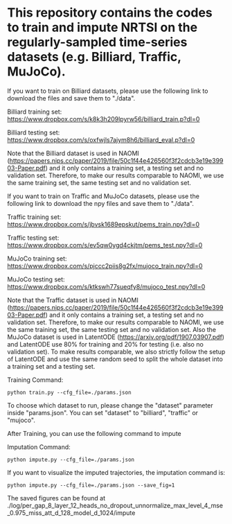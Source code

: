 # This repository contains the codes to train and impute NRTSI on the regularly-sampled time-series datasets (e.g. Billiard, Traffic, MuJoCo).

If you want to train on Billiard datasets, please use the following link to download the files and save them to "./data". 

Billiard training set: https://www.dropbox.com/s/k8k3h209lpyrw56/billiard_train.p?dl=0

Billiard testing set: https://www.dropbox.com/s/oxfwjls7ajym8h6/billiard_eval.p?dl=0

Note that the Billiard dataset is used in NAOMI (https://papers.nips.cc/paper/2019/file/50c1f44e426560f3f2cdcb3e19e39903-Paper.pdf) and it only contains a training set, a testing set and no validation set. Therefore, to make our results comparable to NAOMI, we use the same training set, the same testing set and no validation set.

If you want to train on Traffic and MuJoCo datasets, please use the following link to download the npy files and save them to "./data". 

Traffic training set: https://www.dropbox.com/s/jbvsk1689epskut/pems_train.npy?dl=0

Traffic testing set: https://www.dropbox.com/s/ev5qw0ygd4ckjtm/pems_test.npy?dl=0

MuJoCo training set: https://www.dropbox.com/s/pjccc2piis8g2fx/mujoco_train.npy?dl=0

MuJoCo testing set: https://www.dropbox.com/s/ktkswh77sueqfy8/mujoco_test.npy?dl=0

Note that the Traffic dataset is used in NAOMI (https://papers.nips.cc/paper/2019/file/50c1f44e426560f3f2cdcb3e19e39903-Paper.pdf) and it only contains a training set, a testing set and no validation set. Therefore, to make our results comparable to NAOMI, we use the same training set, the same testing set and no validation set. Also the MuJoCo dataset is used in LatentODE (https://arxiv.org/pdf/1907.03907.pdf) and LatentODE use 80% for training and 20% for testing (i.e. also no validation set). To make results comparable, we also strictly follow the setup of LatentODE and use the same random seed to split the whole dataset into a training set and a testing set.



Training Command:
```
python train.py --cfg_file=./params.json
```
To choose which dataset to run, please change the "dataset" parameter inside "params.json". You can set "dataset" to "billiard", "traffic" or "mujoco".

After Training, you can use the following command to impute 

Imputation Command:
```
python impute.py --cfg_file=./params.json
```
If you want to visualize the imputed trajectories, the imputation command is:
```
python impute.py --cfg_file=./params.json --save_fig=1
```
The saved figures can be found at ./log/per_gap_8_layer_12_heads_no_dropout_unnormalize_max_level_4_mse_0.975_miss_att_d_128_model_d_1024/impute
